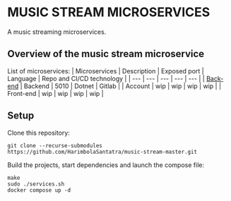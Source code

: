 # MUSIC STREAM MICROSERVICES
A music streaming microservices.

## Overview of the music stream microservice
List of microservices:
| Microservices | Description | Exposed port | Language | Repo and CI/CD technology |
| --- | --- | --- | --- | --- |
| [Back-end](https://gitlab.com/HarimbolaSantatra/music-stream) | Backend | 5010 | Dotnet | Gitlab |
| Account | wip | wip | wip | wip |
| Front-end | wip | wip | wip | wip |


## Setup
Clone this repository:

    git clone --recurse-submodules https://github.com/HarimbolaSantatra/music-stream-master.git

Build the projects, start dependencies and launch the compose file:

    make
    sudo ./services.sh
    docker compose up -d
